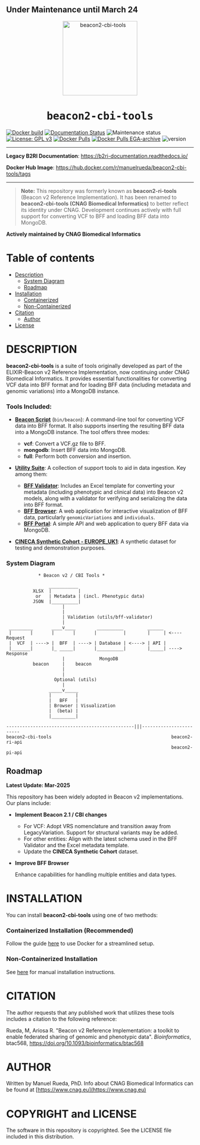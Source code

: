 
<h2> Under Maintenance until March 24</h1>
<div align="center">
    <a href="https://github.com/mrueda/beacon2-cbi-tools">
        <img src="https://raw.githubusercontent.com/mrueda/beacon2-cbi-tools/main/docs/img/logo.png" width="200" alt="beacon2-cbi-tools">
    </a>
</div>

<div align="center" style="font-family: Consolas, monospace;">
    <h1>beacon2-cbi-tools</h1>
</div>

[![Docker build](https://github.com/mrueda/beacon2-cbi-tools/actions/workflows/docker-build.yml/badge.svg)](https://github.com/mrueda/beacon2-cbi-tools/actions/workflows/docker-build.yml)
[![Documentation Status](https://readthedocs.org/projects/b2ri-documentation/badge/?version=latest)](https://b2ri-documentation.readthedocs.io/en/latest/?badge=latest)
![Maintenance status](https://img.shields.io/badge/maintenance-actively--developed-brightgreen.svg)
[![License: GPL v3](https://img.shields.io/badge/License-GPL%20v3-blue.svg)](https://www.gnu.org/licenses/gpl-3.0)
[![Docker Pulls](https://badgen.net/docker/pulls/manuelrueda/beacon2-ri-tools?icon=docker&label=beacon2-ri-tools-pulls)](https://hub.docker.com/r/manuelrueda/beacon2-ri-tools/)
[![Docker Pulls EGA-archive](https://badgen.net/docker/pulls/beacon2ri/beacon_reference_implementation?icon=docker&label=EGA-archive-pulls)](https://hub.docker.com/r/beacon2ri/beacon_reference_implementation/)
![version](https://img.shields.io/badge/version-2.0.7-blue)

---

**Legacy B2RI Documentation**: <a href="https://b2ri-documentation.readthedocs.io/" target="_blank">https://b2ri-documentation.readthedocs.io/</a>

**Docker Hub Image**: <a href="https://hub.docker.com/r/manuelrueda/beacon2-cbi-tools/tags" target="_blank">https://hub.docker.com/r/manuelrueda/beacon2-cbi-tools/tags</a>

---

> **Note:** This repository was formerly known as **beacon2-ri-tools** (Beacon v2 Reference Implementation). It has been renamed to **beacon2-cbi-tools (CNAG Biomedical Informatics)** to better reflect its identity under CNAG. Development continues actively with full support for converting VCF to BFF and loading BFF data into MongoDB.

**Actively maintained by CNAG Biomedical Informatics**

# Table of contents
- [Description](#description)
  - [System Diagram](#system-diagram)
  - [Roadmap](#roadmap)
- [Installation](#installation)
  - [Containerized](#containerized-installation-recommended)
  - [Non-Containerized](#non-containerized-installation)
- [Citation](#citation)
  - [Author](#author)
- [License](#copyright-and-license)

# DESCRIPTION

**beacon2-cbi-tools** is a suite of tools originally developed as part of the ELIXIR-Beacon v2 Reference Implementation, now continuing under CNAG Biomedical Informatics. It provides essential functionalities for converting VCF data into BFF format and for loading BFF data (including metadata and genomic variations) into a MongoDB instance.

### Tools Included:
- **[Beacon Script](https://github.com/mrueda/beacon2-cbi-tools/tree/main/bin/README.md)** (`bin/beacon`): A command-line tool for converting VCF data into BFF format. It also supports inserting the resulting BFF data into a MongoDB instance. The tool offers three modes:
  - **vcf**: Convert a VCF.gz file to BFF.
  - **mongodb**: Insert BFF data into MongoDB.
  - **full**: Perform both conversion and insertion.
- **[Utility Suite](utils/README.md)**: A collection of support tools to aid in data ingestion. Key among them:
  - **[BFF Validator](https://github.com/mrueda/beacon2-cbi-tools/tree/main/utils/bff_validator)**: Includes an Excel template for converting your metadata (including phenotypic and clinical data) into Beacon v2 models, along with a validator for verifying and serializing the data into BFF format.
  - **[BFF Browser](https://github.com/mrueda/beacon2-cbi-tools/tree/main/utils/bff_browser)**: A web application for interactive visualization of BFF data, particularly `genomicVariations` and `individuals`.
  - **[BFF Portal](https://github.com/mrueda/beacon2-cbi-tools/tree/main/utils/bff_portal)**: A simple API and web application to query BFF data via MongoDB.

- **[CINECA Synthetic Cohort - EUROPE_UK1](https://github.com/mrueda/beacon2-cbi-tools/tree/main/CINECA_synthetic_cohort_EUROPE_UK1)**: A synthetic dataset for testing and demonstration purposes.

### System Diagram

                * Beacon v2 / CBI Tools *

                    ___________
              XLSX  |          |
               or   | Metadata | (incl. Phenotypic data)
              JSON  |__________|
                         |
                         |
                         | Validation (utils/bff-validator)
                         |
     _________       ____v____        __________         ______
     |       |       |       |       |          |        |     | <---- Request
     |  VCF  | ----> |  BFF  | ----> | Database | <----> | API |
     |_______|       |_ _____|       |__________|        |_____| ----> Response
                         |             MongoDB
              beacon     |    beacon
                         |
                         |
                      Optional (utils)
                         |
                    _____v_____
                    |         |
                    |   BFF   |
                    | Browser | Visualization
                    |  (beta) |
                    |_________|

    ------------------------------------------------|||------------------------
    beacon2-cbi-tools                                             beacon2-ri-api
                                                                  beacon2-pi-api

## Roadmap 

**Latest Update: Mar-2025**

This repository has been widely adopted in Beacon v2 implementations. Our plans include:

- **Implement Beacon 2.1 / CBI changes**

    - For VCF: Adopt VRS nomenclature and transition away from LegacyVariation. Support for structural variants may be added.
    - For other entities: Align with the latest schema used in the BFF Validator and the Excel metadata template.
    - Update the **CINECA Synthetic Cohort** dataset.

- **Improve BFF Browser**

    Enhance capabilities for handling multiple entities and data types.

# INSTALLATION

You can install **beacon2-cbi-tools** using one of two methods:

### Containerized Installation (Recommended)

Follow the guide [here](docker/README.md) to use Docker for a streamlined setup.

### Non-Containerized Installation

See [here](non-containerized/README.md) for manual installation instructions.

# CITATION

The author requests that any published work that utilizes these tools includes a citation to the following reference:

Rueda, M, Ariosa R. "Beacon v2 Reference Implementation: a toolkit to enable federated sharing of genomic and phenotypic data". _Bioinformatics_, btac568, https://doi.org/10.1093/bioinformatics/btac568

# AUTHOR

Written by Manuel Rueda, PhD. Info about CNAG Biomedical Informatics can be found at [https://www.cnag.eu](https://www.cnag.eu)

# COPYRIGHT and LICENSE

The software in this repository is copyrighted. See the LICENSE file included in this distribution.

